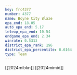 ```yaml
---
key: frc4377
number: 4377
name: Boyne City Blaze
epa_end: 18.05
auto_epa_end: 5.17
teleop_epa_end: 10.54
endgame_epa_end: 2.34
winrate: 0.5313
district_epa_rank: 196
district_epa_percentile: 0.6164
type: Team
---
```

[[2024mibkn]]
[[2024mimid]]
